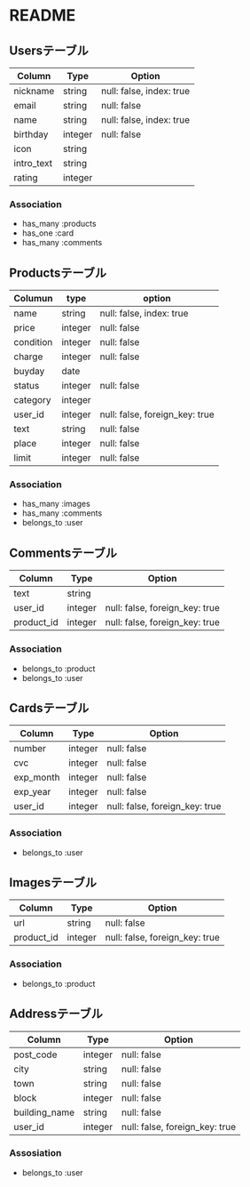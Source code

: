 # README


## Usersテーブル

| Column  | Type  |  Option |
|---|---|---|
| nickname  |  string | null: false, index: true  |
| email  | string  | null: false  |
| name  | string  | null: false, index: true  |
| birthday  | integer  | null: false  |
| icon  | string  |
| intro_text  | string  |
| rating  | integer  |


### Association
- has_many :products
- has_one :card
- has_many :comments

## Productsテーブル

| Columun  | type  | option  |
|---|---|---|
| name  | string  | null: false, index: true  |
| price  | integer  | null: false  |
| condition  | integer  | null: false  |
| charge  | integer  | null: false  |
| buyday  | date  |
| status  | integer  | null: false  |
| category  | integer  | 
| user_id  | integer  | null: false, foreign_key: true  |
| text  | string  | null: false  |
| place  | integer  | null: false  |
| limit  | integer  | null: false  |


### Association
- has_many :images
- has_many :comments
- belongs_to :user


## Commentsテーブル

| Column  | Type  | Option  |
|---|---|---|
| text  | string  |   |
| user_id  | integer  | null: false, foreign_key: true  |
| product_id  | integer  | null: false, foreign_key: true  |

### Association
- belongs_to :product
- belongs_to :user


## Cardsテーブル

| Column  | Type  | Option  |
|---|---|---|
| number  | integer  | null: false  |
| cvc  | integer  | null: false  |
| exp_month  | integer  | null: false  |
| exp_year  | integer  | null: false  |
| user_id  | integer  | null: false, foreign_key: true  |

### Association
- belongs_to :user


## Imagesテーブル

| Column  | Type  | Option  |
|---|---|---|
| url  | string  | null: false  |
| product_id | integer | null: false, foreign_key: true  |

### Association
- belongs_to :product


## Addressテーブル

| Column  | Type  | Option  |
|---|---|---|
| post_code  | integer  | null: false  |
| city  | string  | null: false  |
| town  | string  | null: false  |
| block  | integer  | null: false  |
| building_name  | string  | null: false  |
| user_id  | integer  | null: false, foreign_key: true  |

### Assosiation
- belongs_to :user
